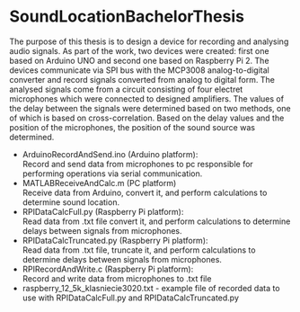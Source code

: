 # SoundLocationBachelorThesis
The purpose of this thesis is to design a device for recording and analysing audio signals.  As part of the work, two devices were created: first one based on Arduino UNO and  second one based on Raspberry Pi 2. The devices communicate via SPI bus with the  MCP3008 analog-to-digital converter and record signals converted from analog to digital  form. The analysed signals come from a circuit consisting of four electret microphones  which were connected to designed amplifiers. The values of the delay between the signals  were determined based on two methods, one of which is based on cross-correlation. Based  on the delay values and the position of the microphones, the position of the sound source  was determined.  
* ArduinoRecordAndSend.ino (Arduino platform):  
 Record and send data from microphones to pc responsible for performing operations via serial communication.  
* MATLABReceiveAndCalc.m (PC platform)  
 Receive data from Arduino, convert it, and perform calculations to determine sound location.  
* RPIDataCalcFull.py (Raspberry Pi platform):  
 Read data from .txt file convert it, and perform calculations to determine delays between signals from microphones.  
* RPIDataCalcTruncated.py (Raspberry Pi platform):  
 Read data from .txt file, truncate it, and perform calculations to determine delays between signals from microphones.  
* RPIRecordAndWrite.c (Raspberry Pi platform):  
 Record and write data from microphones to .txt file  
* raspberry_12_5k_klasniecie3020.txt - example file of recorded data to use with RPIDataCalcFull.py and RPIDataCalcTruncated.py  
